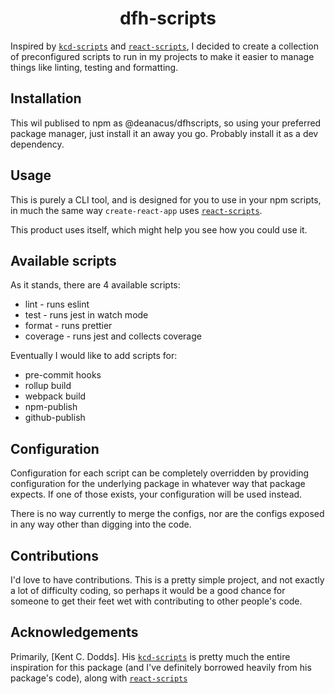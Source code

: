 <div align="center">
<h1>dfh-scripts</h1>
</div>

Inspired by [`kcd-scripts`][kcd-scripts] and [`react-scripts`][react-scripts], I
decided to create a collection of preconfigured scripts to run in my projects to
make it easier to manage things like linting, testing and formatting.

## Installation

This wil publised to npm as @deanacus/dfhscripts, so using your preferred
package manager, just install it an away you go. Probably install it as a dev
dependency.

## Usage

This is purely a CLI tool, and is designed for you to use in your npm scripts,
in much the same way `create-react-app` uses [`react-scripts`][react-scripts].

This product uses itself, which might help you see how you could use it.

## Available scripts

As it stands, there are 4 available scripts:

- lint - runs eslint
- test - runs jest in watch mode
- format - runs prettier
- coverage - runs jest and collects coverage

Eventually I would like to add scripts for:

- pre-commit hooks
- rollup build
- webpack build
- npm-publish
- github-publish

## Configuration

Configuration for each script can be completely overridden by providing
configuration for the underlying package in whatever way that package expects.
If one of those exists, your configuration will be used instead.

There is no way currently to merge the configs, nor are the configs exposed in
any way other than digging into the code.

## Contributions

I'd love to have contributions. This is a pretty simple project, and not exactly
a lot of difficulty coding, so perhaps it would be a good chance for someone to
get their feet wet with contributing to other people's code.

## Acknowledgements

Primarily, [Kent C. Dodds]. His [`kcd-scripts`][kcd-scripts] is pretty much the
entire inspiration for this package (and I've definitely borrowed heavily from
his package's code), along with [`react-scripts`][react-scripts]

[kcd-scripts]: https://github.com/kentcdodds/kcd-scripts "kcd-scripts"
[react-scripts]:
  https://github.com/facebook/create-react-app/tree/master/packages/react-scripts
[kcd]: https://kentcdodds.com "Kent C. Dodds"
